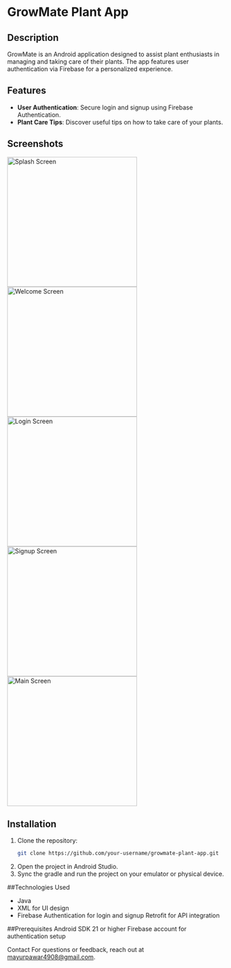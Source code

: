# GrowMate Plant App

## Description
GrowMate is an Android application designed to assist plant enthusiasts in managing and taking care of their plants. The app features user authentication via Firebase for a personalized experience.

## Features
- **User Authentication**: Secure login and signup using Firebase Authentication.
- **Plant Care Tips**: Discover useful tips on how to take care of your plants.


## Screenshots

 <img src="https://github.com/mayurpawar17/GrowMate-plant-app/blob/main/java_app/GrowMate%20app%20Screenshots/SplashScreen.png" alt="Splash Screen" width="300"/> 
<img src="https://github.com/mayurpawar17/GrowMate-plant-app/blob/main/java_app/GrowMate%20app%20Screenshots/WelcomScreen.png" alt="Welcome Screen" width="300"/> 
<img src="https://github.com/mayurpawar17/GrowMate-plant-app/blob/main/java_app/GrowMate%20app%20Screenshots/LoginScreen.png" alt="Login Screen" width="300"/> 
<img src="https://github.com/mayurpawar17/GrowMate-plant-app/blob/main/java_app/GrowMate%20app%20Screenshots/SignUp.png" alt="Signup Screen" width="300"/> 
<img src="https://github.com/mayurpawar17/GrowMate-plant-app/blob/main/java_app/GrowMate%20app%20Screenshots/Main%20Screen.png" alt="Main Screen" width="300"/> 

## Installation
1. Clone the repository:
   ```bash
   git clone https://github.com/your-username/growmate-plant-app.git
2. Open the project in Android Studio.
3. Sync the gradle and run the project on your emulator or physical device.

##Technologies Used
- Java
- XML for UI design
- Firebase Authentication for login and signup
Retrofit for API integration

##Prerequisites
Android SDK 21 or higher
Firebase account for authentication setup


Contact
For questions or feedback, reach out at mayurpawar4908@gmail.com.
